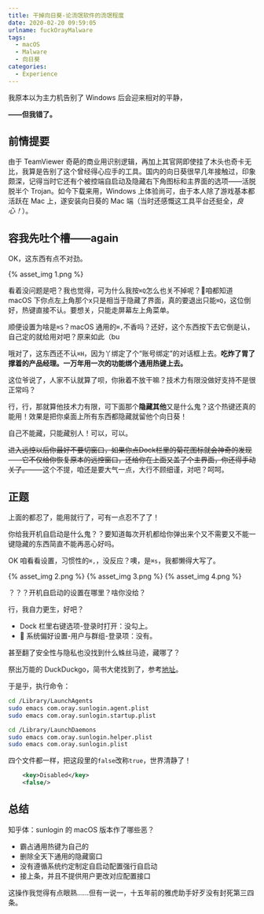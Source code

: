 ```yaml
---
title: 干掉向日葵-论流氓软件的流氓程度
date: 2020-02-20 09:59:05
urlname: fuckOrayMalware
tags:
  - macOS
  - Malware
  - 向日葵
categories:
  - Experience
---
```


我原本以为主力机告别了 Windows 后会迎来相对的平静，

**——但我错了。**

<!--more-->

## 前情提要

由于 TeamViewer 奇葩的商业用识别逻辑，再加上其官网即使挂了木头也奇卡无比，我算是告别了这个曾经得心应手的工具。国内的向日葵很早几年接触过，印象颇深，记得当时它还有个被控端自启动及隐藏右下角图标和主界面的选项——活脱脱半个 Trojan。如今下载来用，Windows 上体验尚可，由于本人除了游戏基本都活跃在 Mac 上，遂安装向日葵的 Mac 端（当时还感慨这工具平台还挺全，*良心！*）。

## 容我先吐个槽——again

OK，这东西有点不对劲。

{% asset_img 1.png %}

看着没问题是吧？我也觉得，可为什么我按`⌘Q`怎么也关不掉呢？咱都知道 macOS 下你点左上角那个x只是相当于隐藏了界面，真的要退出只能`⌘Q`，这位倒好，热键直接不认。要想关，只能走屏幕左上角菜单。

顺便设置为啥是`⌘S`？macOS 通用的`⌘,`不香吗？还好，这个东西按下去它倒是认，自己定的就给用对吧？原来如此（bu

哦对了，这东西还不认`⌘H`，因为丫绑定了个“账号绑定”的对话框上去。**吃炸了胃了撑着的产品经理。一万年用一次的功能绑个通用热键上去。**

这位爷说了，人家不认就算了呗，你揪着不放干嘛？技术力有限没做好支持不是很正常吗？

行，行，那就算他技术力有限，可下面那个**隐藏其他**又是什么鬼？这个热键还真的能用！效果是把你桌面上所有东西都隐藏就留他个向日葵！

自己不能藏，只能藏别人！可以，可以。

~~进入远控以后你最好不要切窗口，如果你点Dock栏里的菊花图标就会神奇的发现——它不仅给你恢复原本的远控窗口，还给你在上面又盖了个主界面，你还得手动关了。~~——这个不提，咱还是要大气一点，大行不顾细谨，对吧？呵呵。

## 正题

上面的都忍了，能用就行了，可有一点忍不了了！

你给我开机自启动是什么鬼？？要知道每次开机都给你弹出来个又不需要又不能一键隐藏的东西简直不能再恶心好吗。

OK 咱看看设置，习惯性的`⌘,`，没反应？噢，是`⌘s`，我都懒得大写了。

{% asset_img 2.png %}
{% asset_img 3.png %}
{% asset_img 4.png %}

？？？开机自启动的设置在哪里？啥你没给？

行，我自力更生，好吧？

* Dock 栏里右键选项-登录时打开：没勾上。
*  系统偏好设置-用户与群组-登录项：没有。

甚至翻了安全性与隐私也没找到什么蛛丝马迹，藏哪了？

祭出万能的 DuckDuckgo，简书大佬找到了，参考[地址](https://www.jianshu.com/p/a20efbcc61dd)。

于是乎，执行命令：

```bash
cd /Library/LaunchAgents
sudo emacs com.oray.sunlogin.agent.plist
sudo emacs com.oray.sunlogin.startup.plist

cd /Library/LaunchDaemons
sudo emacs com.oray.sunlogin.helper.plist
sudo emacs com.oray.sunlogin.plist
```

四个文件都一样，把这段里的`false`改称`true`，世界清静了！
```xml
    <key>Disabled</key>
    <false/>
 ```

## 总结

知乎体：sunlogin 的 macOS 版本作了哪些恶？

* 霸占通用热键为自己的
* 删除全天下通用的隐藏窗口
* 没有遵循系统约定制定自启动配置强行自启动
* 接上条，并且不提供用户更改对应配置接口

这操作我觉得有点眼熟……但有一说一，十五年前的雅虎助手好歹没有封死第三四条。
